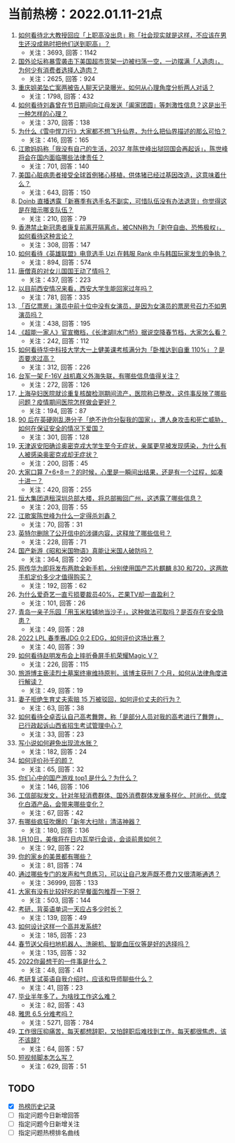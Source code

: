 # 当前热榜：2022.01.11-21点
1. [如何看待北大教授回应「上职高没出息」称「社会现实就是这样，不应该在男生还没成熟时把他们送到职高」？](https://www.zhihu.com/question/510818208)
    * 关注：3693, 回答：1142
2. [国外论坛称暴雪袭击下美国超市货架一边被扫荡一空，一边摆满「人造肉」，为何少有消费者选择人造肉？](https://www.zhihu.com/question/510783000)
    * 关注：2625, 回答：924
3. [重庆姐弟坠亡案两被告人聊天记录曝光，如何从心理角度分析两人对话？](https://www.zhihu.com/question/510969945)
    * 关注：1798, 回答：432
4. [如何看待刘鑫曾在节日期间向江母发送「阖家团圆」等刺激性信息？这是出于一种怎样的心理？](https://www.zhihu.com/question/511025628)
    * 关注：370, 回答：138
5. [为什么《雪中悍刀行》大家都不想飞升仙界，为什么把仙界描述的那么可怕？](https://www.zhihu.com/question/510755371)
    * 关注：416, 回答：165
6. [江歌妈妈称「我没有自己的生活，2037 年陈世峰出狱回国会再起诉」，陈世峰将会在国内面临哪些法律责任？](https://www.zhihu.com/question/510992071)
    * 关注：701, 回答：140
7. [美国心脏病患者接受全球首例猪心移植，供体猪已经过基因改造，这意味着什么？](https://www.zhihu.com/question/510949279)
    * 关注：643, 回答：150
8. [Doinb 直播透露「新赛季有选手名不副实，可惜队伍没有办法退货」你觉得这是在暗示哪支队伍？](https://www.zhihu.com/question/510772773)
    * 关注：210, 回答：79
9. [香港禁止新冠患者康复前离开隔离点，被CNN称为「剥夺自由、恐怖极权」，如何看待这种言论？](https://www.zhihu.com/question/510950014)
    * 关注：308, 回答：147
10. [如何看待《英雄联盟》电竞选手 Uzi 在韩服 Rank 中与韩国玩家发生的争执？](https://www.zhihu.com/question/510555035)
    * 关注：894, 回答：574
11. [唐僧真的对女儿国国王动了情吗？](https://www.zhihu.com/question/510058225)
    * 关注：437, 回答：223
12. [以目前西安情况来看，西安大学生能回家过年吗？](https://www.zhihu.com/question/508101194)
    * 关注：781, 回答：335
13. [「百亿票房」演员中前十位中没有女演员，是因为女演员的票房号召力不如男演员吗？](https://www.zhihu.com/question/509989434)
    * 关注：438, 回答：195
14. [《超能一家人》官宣撤档，《长津湖II水门桥》据说空降春节档，大家怎么看？](https://www.zhihu.com/question/510122807)
    * 关注：242, 回答：112
15. [如何看待华中科技大学大一上健美课考核满分为「卧推达到自重 110%」？是否要求过高？](https://www.zhihu.com/question/510900300)
    * 关注：312, 回答：226
16. [台军一架 F-16V 战机嘉义外海失联，有哪些信息值得关注？](https://www.zhihu.com/question/511030012)
    * 关注：272, 回答：126
17. [上海孕妇医院就诊重复核酸检测期间流产，医院称已整改，这件事反映了哪些问题？疫情期间医院怎样做会更好？](https://www.zhihu.com/question/511049109)
    * 关注：194, 回答：87
18. [90 后在英硬刚乱港分子「绝不许你分裂我的国家」，遭人身攻击和死亡威胁，如何在保证安全的情况下爱国？](https://www.zhihu.com/question/510960468)
    * 关注：301, 回答：128
19. [天津返安阳确诊奥密克戎大学生至今无症状，亲属更早被发现感染，为什么有人被感染奥密克戎却无症状？](https://www.zhihu.com/question/511004567)
    * 关注：200, 回答：45
20. [大家口算 7+6+8＝？的时候，心里是一瞬间出结果，还是有一个过程，如凑十进一？](https://www.zhihu.com/question/483273845)
    * 关注：420, 回答：255
21. [恒大集团退租深圳总部大楼，将总部搬回广州，这透露了哪些信息？](https://www.zhihu.com/question/510835936)
    * 关注：203, 回答：55
22. [江歌案陈世峰为什么一定得杀刘鑫？](https://www.zhihu.com/question/499759095)
    * 关注：70, 回答：31
23. [英特尔删除了公开信中的涉疆内容，这释放了哪些信号？](https://www.zhihu.com/question/510954423)
    * 关注：228, 回答：71
24. [国产新游《昭和米国物语》真能让米国人破防吗？](https://www.zhihu.com/question/510538144)
    * 关注：364, 回答：290
25. [网传华为即将发布两款全新手机，分别使用国产芯片麒麟 830 和720，这两款手机定价多少才值得购买？](https://www.zhihu.com/question/510503781)
    * 关注：192, 回答：62
26. [为什么爱奇艺一直亏损要裁员40%，芒果TV却一直盈利？](https://www.zhihu.com/question/503988556)
    * 关注：101, 回答：26
27. [青岛一亲子乐园「用玉米粒铺地当沙子」，这种做法可取吗？是否存在安全隐患？](https://www.zhihu.com/question/510837884)
    * 关注：49, 回答：28
28. [2022 LPL 春季赛JDG 0:2 EDG，如何评价这场比赛？](https://www.zhihu.com/question/511028137)
    * 关注：40, 回答：39
29. [如何看待赵明发布会上摔折叠屏手机荣耀Magic V？](https://www.zhihu.com/question/510891951)
    * 关注：226, 回答：115
30. [旅游博主亵渎烈士墓案终审维持原判，该博主获刑 7 个月，如何从法律角度进行解读？](https://www.zhihu.com/question/511056934)
    * 关注：49, 回答：19
31. [妻子拒绝生育丈夫索赔 15 万被驳回，如何评价丈夫的行为？](https://www.zhihu.com/question/508000439)
    * 关注：63, 回答：38
32. [如何看待仝卓否认自己高考舞弊，称「是部分人员对我的高考进行了舞弊」，已行政起诉山西省招生考试管理中心？](https://www.zhihu.com/question/510971722)
    * 关注：33, 回答：23
33. [写小说如何避免出现流水账？](https://www.zhihu.com/question/364030370)
    * 关注：182, 回答：24
34. [如何评价孙千的颜？](https://www.zhihu.com/question/285115329)
    * 关注：65, 回答：32
35. [你们心中的国产游戏 top1 是什么？为什么？](https://www.zhihu.com/question/509366434)
    * 关注：146, 回答：106
36. [工信部拟发文，针对年轻消费群体、国外消费群体发展多样化、时尚化、低度化白酒产品，会带来哪些变化？](https://www.zhihu.com/question/510823361)
    * 关注：67, 回答：42
37. [有哪些疯狂吹爆的「新年大扫除」清洁神器？](https://www.zhihu.com/question/510843372)
    * 关注：180, 回答：136
38. [1月10日，美俄将在日内瓦举行会谈，会谈前景如何？](https://www.zhihu.com/question/510756492)
    * 关注：92, 回答：22
39. [你的家乡的美景都有哪些？](https://www.zhihu.com/question/505689285)
    * 关注：81, 回答：74
40. [通过哪些专门的发声和气息练习，可以让自己发声既不费力又很清晰通透？](https://www.zhihu.com/question/21417111)
    * 关注：36999, 回答：133
41. [大家有没有比较好吃的早餐面包推荐一下呀？](https://www.zhihu.com/question/345091523)
    * 关注：503, 回答：144
42. [考研，背英语单词一天应占多少时长？](https://www.zhihu.com/question/439853667)
    * 关注：139, 回答：49
43. [如何设计这样一个高并发系统?](https://www.zhihu.com/question/415366357)
    * 关注：185, 回答：23
44. [春节送父母扫地机器人、洗碗机、智能血压仪等是好的选择吗？](https://www.zhihu.com/question/510772930)
    * 关注：135, 回答：32
45. [2022你最想干的一件事是什么？](https://www.zhihu.com/question/510854990)
    * 关注：48, 回答：41
46. [考研复试英语自我介绍时，应该和导师聊些什么？](https://www.zhihu.com/question/510761193)
    * 关注：41, 回答：23
47. [毕业半年多了，为啥找工作这么难？](https://www.zhihu.com/question/510470880)
    * 关注：82, 回答：43
48. [雅思 6.5 分难考吗？](https://www.zhihu.com/question/31381445)
    * 关注：5271, 回答：784
49. [工作很压抑痛苦，每天都想辞职，又怕辞职后难找到工作，每天都很焦虑，该不该辞?](https://www.zhihu.com/question/510752541)
    * 关注：64, 回答：57
50. [短视频脚本怎么写？](https://www.zhihu.com/question/346106382)
    * 关注：629, 回答：51
## TODO
* [x] [热榜历史记录](hot_history/AllHot.md)
* [ ] 指定问题今日新增回答
* [ ] 指定问题今日新增关注
* [ ] 指定问题热榜排名曲线

